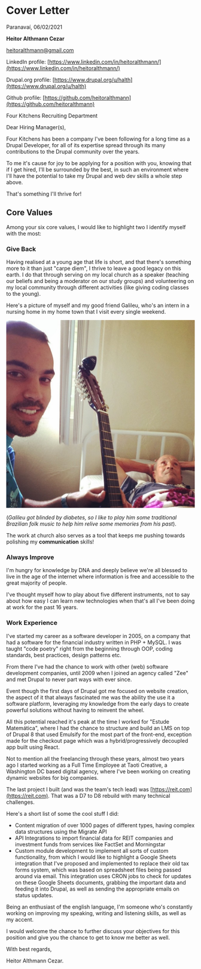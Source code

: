 # Cover Letter

Paranavaí, 06/02/2021

**Heitor Althmann Cezar**

heitoralthmann@gmail.com

LinkedIn profile: [https://www.linkedin.com/in/heitoralthmann/](https://www.linkedin.com/in/heitoralthmann/)

Drupal.org profile: [https://www.drupal.org/u/halth](https://www.drupal.org/u/halth)

Github profile: [https://github.com/heitoralthmann](https://github.com/heitoralthmann)


Four Kitchens Recruiting Department

Dear Hiring Manager(s),

Four Kitchens has been a company I've been following for a long time as a Drupal Developer, for all of its expertise spread through its many contributions to the Drupal community over the years.

To me it's cause for joy to be applying for a position with you, knowing that if I get hired, I'll be surrounded by the best, in such an environment where I'll have the potential to take my Drupal and web dev skills a whole step above.

That's something I'll thrive for!

## Core Values

Among your six core values, I would like to highlight two I identify myself with the most:

### Give Back

Having realised at a young age that life is short, and that there's something more to it than just "carpe diem", I thrive to leave a good legacy on this earth. I do that through serving on my local church as a speaker (teaching our beliefs and being a moderator on our study groups) and volunteering on my local community through different activities (like giving coding classes to the young).

Here's a picture of myself and my good friend Galileu, who's an intern in a nursing home in my home town that I visit every single weekend.

![images/myself-and-galileu.png](images/myself-and-galileu.png)

(*Galileu got blinded by diabetes, so I like to play him some traditional Brazilian folk music to help him relive some memories from his past*).

The work at church also serves as a tool that keeps me pushing towards polishing my **communication** skills!

### Always Improve

I'm hungry for knowledge by DNA and deeply believe we're all blessed to live in the age of the internet where information is free and accessible to the great majority of people.

I've thought myself how to play about five different instruments, not to say about how easy I can learn new technologies when that's all I've been doing at work for the past 16 years.

### Work Experience

I've started my career as a software developer in 2005, on a company that had a software for the financial industry written in PHP + MySQL. I was taught "code poetry" right from the beginning through OOP, coding standards, best practices, design patterns etc.

From there I've had the chance to work with other (web) software development companies, until  2009 when I joined an agency called "Zee" and met Drupal to never part ways with ever since.

Event though the first days of Drupal got me focused on website creation, the aspect of it that always fascinated me was the ability the use it a software platform, leveraging my knowledge from the early days to create powerful solutions without having to reinvent the wheel.

All this potential reached it's peak at the time I worked for "Estude Matemática", where I had the chance to structure and build an LMS on top of Drupal 8 that used Emulsify for the most part of the front-end, exception made for the checkout page which was a hybrid/progressively decoupled app built using React.

Not to mention all the freelancing through these years, almost two years ago I started working as a Full Time Employee at Taoti Creative, a Washington DC based digital agency, where I've been working on creating dynamic websites for big companies.

The last project I built (and was the team's tech lead) was [https://reit.com](https://reit.com). That was a D7 to D8 rebuild with many technical challenges.

Here's a short list of some the cool stuff I did:

- Content migration of over 1000 pages of different types, having complex data structures using the Migrate API
- API Integrations to import financial data for REIT companies and investment funds from services like FactSet and Morningstar
- Custom module development to implement all sorts of custom functionality, from which I would like to highlight a Google Sheets integration that I've proposed and implemented to replace their old tax forms system, which was based on spreadsheet files being passed around via email. This integration uses CRON jobs to check for updates on these Google Sheets documents, grabbing the important data and feeding it into Drupal, as well as sending the appropriate emails on status updates.

Being an enthusiast of the english language, I'm someone who's constantly working on improving my speaking, writing and listening skills, as well as my accent.

I would welcome the chance to further discuss your objectives for this position and give you the chance to get to know me better as well.

With best regards,

Heitor Althmann Cezar.
